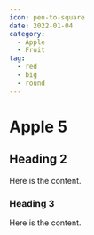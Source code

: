 ```yaml
---
icon: pen-to-square
date: 2022-01-04
category:
  - Apple
  - Fruit
tag:
  - red
  - big
  - round
---
```


# Apple 5

## Heading 2

Here is the content.

### Heading 3

Here is the content.
